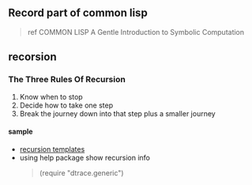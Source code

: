 ## Record part of common lisp
> ref COMMON LISP A Gentle Introduction to Symbolic Computation

## recorsion
### The Three Rules Of Recursion
1. Know when to stop
2. Decide how to take one step
3. Break the journey down into that step plus a smaller journey



#### sample

- [recursion templates](https://github.com/clay-f/CL_record/blob/master/recursion-templates.md)
- using help package show recursion info
	> (require "dtrace.generic")